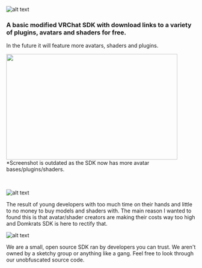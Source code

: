 
![alt text](https://media.discordapp.net/attachments/991794318220210258/996744531527610418/SDK_Panel_Banner.png)

### A basic modified VRChat SDK with download links to a variety of plugins, avatars and shaders for free. 
In the future it will feature more avatars, shaders and plugins.

<img src="https://images-ext-1.discordapp.net/external/Uj5seJuxtqEuxgZDWs-frPC5yBr93rR78qXM0cpYs3A/https/i.imgur.com/z344s3n.png?width=1070&height=676" width="455" height="280">
*Screenshot is outdated as the SDK now has more avatar bases/plugins/shaders.



⠀
⠀ 
⠀

![alt text](https://media.discordapp.net/attachments/991794318220210258/996745187609034833/2.png)

The result of young developers with too much time on their hands and little to no money to buy models and shaders with.
The main reason I wanted to found this is that avatar/shader creators are making their costs way too high and Domkrats SDK is here to rectify that.

![alt text](https://i.ibb.co/Zf8RbHd/3.png)

We are a small, open source SDK ran by developers you can trust. We aren't owned by a sketchy group or anything like a gang.
Feel free to look through our unobfuscated source code.


